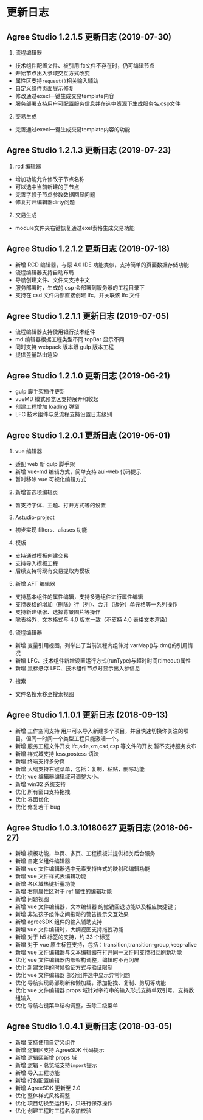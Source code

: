 # 更新日志

## Agree Studio 1.2.1.5 更新日志 (2019-07-30)
1. 流程编辑器

  - 技术组件配置文件、被引用lfc文件不存在时，仍可编辑节点
  - 开始节点出入参域交互方式改变
  - 属性区支持`request()`相关输入辅助
  - 自定义组件页面展示修复
  - 修改通过execl一键生成交易template内容 
  - 服务部署支持用户可配置服务信息并在选中资源下生成服务名.csp文件

2. 交易生成

  - 完善通过execl一键生成交易template内容的功能

## Agree Studio 1.2.1.3 更新日志 (2019-07-23)
1. rcd 编辑器

  - 增加功能允许修改子节点名称
  - 可以选中当前新建的子节点
  - 完善字段子节点参数数据回显问题
  - 修复打开编辑器dirty问题

2. 交易生成

  - module文件夹右键恢复通过exel表格生成交易功能

## Agree Studio 1.2.1.2 更新日志 (2019-07-18)

- 新增 RCD 编辑器，与原 4.0 IDE 功能类似，支持简单的页面数据存储功能
- 流程编辑器支持自动布局
- 导航创建文件、文件夹支持中文
- 服务部署时，生成的 csp 会部署到服务器的工程目录下
- 支持在 csd 文件内部直接创建 lfc，并关联该 lfc 文件

## Agree Studio 1.2.1.1 更新日志 (2019-07-05)

- 流程编辑器支持使用银行技术组件
- md 编辑器根据工程类型不同 topBar 显示不同
- 同时支持 webpack 版本跟 gulp 版本工程
- 提供差量路由渲染

## Agree Studio 1.2.1.0 更新日志 (2019-06-21)

- gulp 脚手架插件更新
- vueMD 模式预览区支持展开和收起
- 创建工程增加 loading 弹窗
- LFC 技术组件与总流程支持设置日志级别

## Agree Studio 1.2.0.1 更新日志 (2019-05-01)

1. vue 编辑器

  - 适配 web 新 gulp 脚手架
  - 新增 vue-md 编辑方式，简单支持 aui-web 代码提示
  - 暂时移除 vue 可视化编辑方式

2. 新增首选项编辑页

  - 暂支持字体、主题、打开方式等的设置

3. Astudio-project

  - 初步实现 filters、aliases 功能

4. 模板

  - 支持通过模板创建交易
  - 支持导入模板工程
  - 后续支持将现有交易提取为模板

5. 新增 AFT 编辑器

  - 支持基本组件的属性编辑，支持多选组件进行属性编辑
  - 支持表格的增加（删除）行（列）、合并（拆分）单元格等一系列操作
  - 支持新建纸张、选择背景图片等操作
  - 除表格外，文本格式与 4.0 版本一致（不支持 4.0 表格文本渲染）

6. 流程编辑器

  - 新增 变量引用视图，列举出了当前流程内组件对 varMap()与 dm()的引用情况
  - 新增 LFC、技术组件新增设置运行方式(runType)与超时时间(timeout)属性
  - 新增 鼠标悬浮 LFC、技术组件节点时显示出入参信息

7. 搜索

  - 文件名搜索移至搜索视图

## Agree Studio 1.1.0.1 更新日志 (2018-09-13)

- 新增 工作空间支持 用户可以导入新建多个项目，并且快速切换你关注的项目。但同一时间一个类型工程只能激活一个。
- 新增 服务工程文件开发 lfc,ade,xm,csd,csp 等文件的开发 暂不支持服务发布
- 新增 样式域支持 less,postcss 语法
- 新增 终端支持多分页
- 新增 大纲支持右键菜单，包括：复制，粘贴，删除功能
- 优化 vue 编辑器编辑域可调整大小。
- 新增 win32 系统支持
- 优化 所有窗口支持拖拽
- 优化 界面优化
- 优化 修复若干 bug

## Agree Studio 1.0.3.10180627 更新日志 (2018-06-27)

- 新增 模板功能，单页、多页、工程模板并提供相关后台服务
- 新增 自定义组件编辑器
- 新增 vue 文件编辑器选中元素支持样式的映射和编辑功能
- 新增 vue 文件样式表编辑功能
- 新增 各区域热键折叠功能
- 新增 右侧属性区对于 ref 属性的编辑功能
- 新增 问题视图
- 新增 vue 文件编辑器，文本编辑器 的撤销回退功能以及相应快捷键；
- 新增 非法孩子组件之间拖动的警告提示交互效果
- 新增 agreeSDK 组件的输入辅助支持
- 新增 vue 文件编辑时，大纲视图支持拖拽功能
- 新增 对于 h5 标签的支持，约 33 个标签
- 新增 对于 vue 原生标签支持，包括：transition,transition-group,keep-alive
- 新增 vue 文件编辑器与文本编辑器在打开同一文件时支持相互刷新功能
- 优化 vue 文件编辑器内部架构调整，编辑时不再闪屏
- 优化 新建文件的时候验证方式与验证限制
- 优化 vue 文件编辑器 部分组件选中显示异常问题
- 优化 导航实现局部刷新和懒加载，添加拖拽、复制、剪切等功能
- 优化 vue 文件编辑器 props 域针对字符串的输入形式支持单双引号，支持数组输入
- 优化 导航右键菜单结构调整，去除二级菜单

## Agree Studio 1.0.4.1 更新日志 (2018-03-05)

- 新增 支持使用自定义组件
- 新增 逻辑区支持 AgreeSDK 代码提示
- 新增 逻辑区新增 props 域
- 新增 逻辑 - 总览域支持`import`提示
- 新增 导入工程功能
- 新增 打包配置编辑
- 新增 AgreeSDK 更新至 2.0
- 优化 整体样式风格调整
- 优化 项目切换至运行时，只进行保存操作
- 优化 创建工程时工程名添加校验
